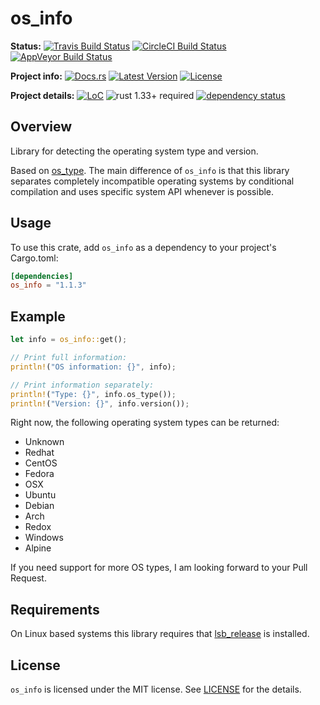 # os_info

<!-- cspell:disable -->
**Status:**
[![Travis Build Status](https://img.shields.io/travis/DarkEld3r/os_info/master.svg?label=Linux)](https://travis-ci.org/DarkEld3r/os_info)
[![CircleCI Build Status](https://img.shields.io/circleci/project/github/DarkEld3r/os_info/master.svg?label=MacOS)](https://circleci.com/gh/darkeld3r/os_info/tree/master)
[![AppVeyor Build Status](https://img.shields.io/appveyor/ci/darkeld3r/os-info/master.svg?label=Windows)](https://ci.appveyor.com/project/DarkEld3r/os-info/branch/master)
<!-- cspell:enable -->

**Project info:**
[![Docs.rs](https://docs.rs/os_info/badge.svg)](https://docs.rs/os_info)
[![Latest Version](http://meritbadge.herokuapp.com/os_info)](https://crates.io/crates/os_info)
[![License](https://img.shields.io/github/license/darkeld3r/os_info.svg)](https://github.com/darkeld3r/os_info)

**Project details:**
[![LoC](https://tokei.rs/b1/github/darkeld3r/os_info)](https://github.com/darkeld3r/os_info)
![rust 1.33+ required](https://img.shields.io/badge/rust-1.33+-blue.svg?label=Required%20Rust)
[![dependency status](https://deps.rs/repo/github/darkeld3r/os_info/status.svg)](https://deps.rs/repo/github/darkeld3r/os_info)

## Overview

Library for detecting the operating system type and version.

Based on [os_type](https://github.com/schultyy/os_type). The main difference of
`os_info` is that this library separates completely incompatible operating
systems by conditional compilation and uses specific system API whenever is
possible.

## Usage

To use this crate, add `os_info` as a dependency to your project's Cargo.toml:

```toml
[dependencies]
os_info = "1.1.3"
```

## Example

```rust
let info = os_info::get();

// Print full information:
println!("OS information: {}", info);

// Print information separately:
println!("Type: {}", info.os_type());
println!("Version: {}", info.version());
```

Right now, the following operating system types can be returned:

- Unknown
- Redhat
- CentOS
- Fedora
- OSX
- Ubuntu
- Debian
- Arch
- Redox
- Windows
- Alpine

If you need support for more OS types, I am looking forward to your Pull
Request.

## Requirements

On Linux based systems this library requires that [lsb_release] is installed.

## License

`os_info` is licensed under the MIT license. See [LICENSE] for the details.

[lsb_release]: http://refspecs.linuxbase.org/LSB_2.0.1/LSB-PDA/LSB-PDA/lsbrelease.html
[LICENSE]: https://github.com/darkeld3r/os_info/blob/master/LICENSE

